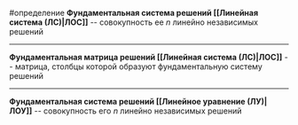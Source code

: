 #определение
**Фундаментальная система решений [[Линейная система (ЛС)|ЛОС]]** -- совокупность ее $n$ линейно независимых решений

---

**Фундаментальная матрица решений [[Линейная система (ЛС)|ЛОС]]** -- матрица, столбцы которой образуют фундаментальную систему решений

---

**Фундаментальная система решений [[Линейное уравнение (ЛУ)|ЛОУ]]** -- совокупность его $n$ линейно независимых решений
